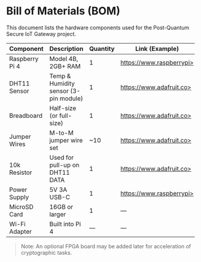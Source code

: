 # Bill of Materials (BOM)

This document lists the hardware components used for the Post-Quantum Secure IoT Gateway project.

| Component        | Description                            | Quantity | Link (Example) |
|------------------|----------------------------------------|----------|----------------|
| Raspberry Pi 4   | Model 4B, 2GB+ RAM                     | 1        | https://www.raspberrypi>
| DHT11 Sensor     | Temp & Humidity sensor (3-pin module)  | 1        | https://www.adafruit.co>
| Breadboard       | Half-size (or full-size)               | 1        | https://www.adafruit.co>
| Jumper Wires     | M-to-M jumper wire set                 | ~10      | https://www.adafruit.co>
| 10k Resistor     | Used for pull-up on DHT11 DATA         | 1        | https://www.adafruit.co>
| Power Supply     | 5V 3A USB-C                            | 1        | https://www.raspberrypi>
| MicroSD Card     | 16GB or larger                         | 1        | — |
| Wi-Fi Adapter    | Built into Pi 4                        | —        | — |

> Note: An optional FPGA board may be added later for acceleration of cryptographic tasks.
